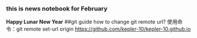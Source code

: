 ### this is news notebook for February

**Happy Lunar New Year**
##git guide
how to change git remote url?
使用命令：git remote set-url origin https://github.com/kepler-10/kepler-10.github.io

